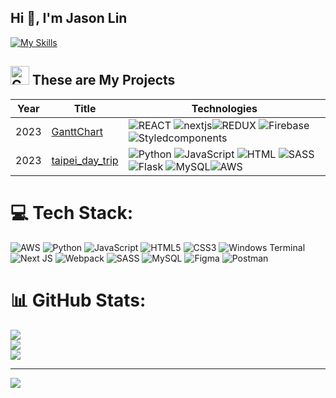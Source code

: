 <h2 align="left">Hi 👋, I'm Jason Lin</h2>

[![My Skills](https://skillicons.dev/icons?i=py,js,html,css,flask,aws,mysql,nextjs,redux,sass,git&theme=light&perline=20)](https://skillicons.dev)

<h2 align="left"><img src="https://media.giphy.com/media/QssGEmpkyEOhBCb7e1/giphy.gif" alt="Coding GIF" width="30" height="30">
These are My Projects</h2>

|Year|Title|Technologies|
|---|---|---|
|2023|[GanttChart](https://github.com/jasonlin1993/GanttChart)|![REACT](https://img.shields.io/badge/REACT-black?style=flat-square&logo=REACT) ![nextjs](https://img.shields.io/badge/next%20js-000000?style=for-the-badge&logo=nextdotjs&logoColor=white)![REDUX](https://img.shields.io/badge/REDUX-black?style=flat-square&logo=REDUX) ![Firebase](https://img.shields.io/badge/Firebase-black?style=flat-square&logo=Firebase) ![Styledcomponents](https://img.shields.io/badge/Styledcomponents-black?style=flat-square&logo=Styledcomponents)|
|2023|[taipei_day_trip](https://github.com/jasonlin1993/taipei_day_trip)|![Python](https://img.shields.io/badge/python-black?style=flat-square&logo=python) ![JavaScript](https://img.shields.io/badge/JavaScript-black?style=flat-square&logo=JavaScript) ![HTML](https://img.shields.io/badge/HTML-black?style=flat-square&logo=HTML5) ![SASS](https://img.shields.io/badge/SASS-black?style=flat-square&logo=SASS) ![Flask](https://img.shields.io/badge/Flask-black?style=flat-square&logo=Flask) ![MySQL](https://img.shields.io/badge/MySQL-black?style=flat-square&logo=MySQL)![AWS](https://img.shields.io/badge/Amazon_AWS-FF9900?style=for-the-badge&logo=amazonaws&logoColor=BLACK)|

# 💻 Tech Stack:
![AWS](https://img.shields.io/badge/AWS-%23FF9900.svg?style=for-the-badge&logo=amazon-aws&logoColor=white) 
![Python](https://img.shields.io/badge/python-3670A0?style=for-the-badge&logo=python&logoColor=ffdd54) 
![JavaScript](https://img.shields.io/badge/javascript-%23323330.svg?style=for-the-badge&logo=javascript&logoColor=%23F7DF1E) 
![HTML5](https://img.shields.io/badge/html5-%23E34F26.svg?style=for-the-badge&logo=html5&logoColor=white) 
![CSS3](https://img.shields.io/badge/css3-%231572B6.svg?style=for-the-badge&logo=css3&logoColor=white) 
![Windows Terminal](https://img.shields.io/badge/Windows%20Terminal-%234D4D4D.svg?style=for-the-badge&logo=windows-terminal&logoColor=white) 
![Next JS](https://img.shields.io/badge/Next-black?style=for-the-badge&logo=next.js&logoColor=white) 
![Webpack](https://img.shields.io/badge/webpack-%238DD6F9.svg?style=for-the-badge&logo=webpack&logoColor=black) 
![SASS](https://img.shields.io/badge/SASS-hotpink.svg?style=for-the-badge&logo=SASS&logoColor=white) 
![MySQL](https://img.shields.io/badge/mysql-%2300000f.svg?style=for-the-badge&logo=mysql&logoColor=white) 
![Figma](https://img.shields.io/badge/figma-%23F24E1E.svg?style=for-the-badge&logo=figma&logoColor=white) 
![Postman](https://img.shields.io/badge/Postman-FF6C37?style=for-the-badge&logo=postman&logoColor=white)


# 📊 GitHub Stats:
![](https://github-readme-stats.vercel.app/api?username=jasonlin1993&theme=dark&hide_border=false&include_all_commits=false&count_private=false)<br/>
![](https://github-readme-streak-stats.herokuapp.com/?user=jasonlin1993&theme=dark&hide_border=false)<br/>
![](https://github-readme-stats.vercel.app/api/top-langs/?username=jasonlin1993&theme=dark&hide_border=false&include_all_commits=false&count_private=false&layout=compact)

---
[![](https://visitcount.itsvg.in/api?id=jasonlin1993&icon=0&color=0)](https://visitcount.itsvg.in)

<!-- Proudly created with GPRM ( https://gprm.itsvg.in ) -->
